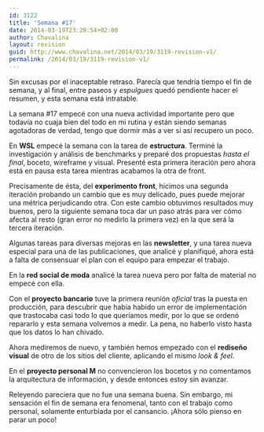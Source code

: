 ```yaml
---
id: 3122
title: 'Semana #17'
date: 2014-03-19T23:29:54+02:00
author: Chavalina
layout: revision
guid: http://www.chavalina.net/2014/03/19/3119-revision-v1/
permalink: /2014/03/19/3119-revision-v1/
---
```

Sin excusas por el inaceptable retraso. Parecía que tendría tiempo el fin de semana, y al final, entre paseos y  _espulgues_ quedó pendiente hacer el resumen, y esta semana está intratable.



La semana #17 empecé con una nueva actividad importante pero que todavía no cuaja bien del todo en mi rutina y están siendo semanas agotadoras de verdad, tengo que dormir más a ver si así recupero un poco.

En **WSL** empecé la semana con la tarea de **estructura**. Terminé la investigación y análisis de benchmarks y preparé dos propuestas _hasta el final_, boceto, wireframe y visual. Presenté esta primera iteración pero ahora está en pausa esta tarea mientras acabamos la otra de front.

Precisamente de ésta, del **experimento front**, hicimos una segunda iteración probando un cambio que es muy delicado, pues puede mejorar una métrica perjudicando otra. Con este cambio obtuvimos resultados muy buenos, pero la siguiente semana toca dar un paso atrás para ver cómo afecta al resto (gran error no medirlo la primera vez) en la que será la tercera iteración.

Algunas tareas para diversas mejoras en las **newsletter**, y una tarea nueva especial para una de las publicaciones, que analicé y planifiqué, ahora está a falta de consensuar el plan con el equipo para empezar el trabajo.

En la **red social de moda** analicé la tarea nueva pero por falta de material no empecé con ella.

Con el **proyecto bancario** tuve la primera reunión _oficial_ tras la puesta en producción, para descubrir que había habido un error de implementación que trastocaba casi todo lo que queríamos medir, por lo que se ordenó repararlo y esta semana volvemos a medir. La pena, no haberlo visto hasta que los datos lo han chivado.

Ahora mediremos de nuevo, y también hemos empezado con el **rediseño visual** de otro de los sitios del cliente, aplicando el mismo <em lang="en">look & feel</em>.

En el **proyecto personal M** no convencieron los bocetos y no comentamos la arquitectura de información, y desde entonces estoy sin avanzar.

Releyendo pareciera que no fue una semana buena. Sin embargo, mi sensación el fin de semana era fenomenal, tanto con el trabajo como personal, solamente enturbiada por el cansancio. ¡Ahora sólo pienso en parar un poco!
